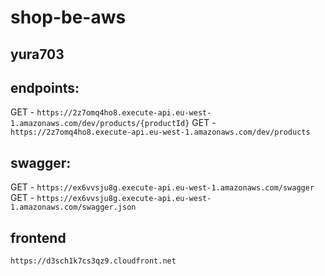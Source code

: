 # shop-be-aws
## yura703

## endpoints:
  GET - ``` https://2z7omq4ho8.execute-api.eu-west-1.amazonaws.com/dev/products/{productId} ```
  GET - ``` https://2z7omq4ho8.execute-api.eu-west-1.amazonaws.com/dev/products ```

## swagger:
  GET - ``` https://ex6vvsju8g.execute-api.eu-west-1.amazonaws.com/swagger ```
  GET - ``` https://ex6vvsju8g.execute-api.eu-west-1.amazonaws.com/swagger.json ```
## frontend 
  ``` https://d3sch1k7cs3qz9.cloudfront.net  ```  